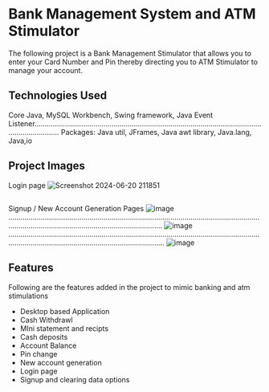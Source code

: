 # Bank Management System and ATM Stimulator

The following project is a Bank Management Stimulator that allows you to enter your Card Number and Pin thereby directing you to ATM Stimulator to manage your account.

## Technologies Used
Core Java, MySQL Workbench, Swing framework, Java Event Listener.........................................................................................................................................
 Packages: 
Java util, JFrames, Java awt library, Java.lang, Java,io

## Project Images
Login page 
![Screenshot 2024-06-20 211851](https://github.com/Janhvi-20/Banking-Management-System/assets/141251965/ae7c9ffc-610d-41fe-a13f-84ed4df7f3a0)
##
Signup / New Account Generation Pages
![image](https://github.com/Janhvi-20/Banking-Management-System/assets/141251965/f05a764d-d1b4-452c-ab0a-bdc2a210e7cc)
........................................................................................................................................................................................................
![image](https://github.com/Janhvi-20/Banking-Management-System/assets/141251965/6b648f94-30c4-4ab2-9e6f-da49d24c3788)
.........................................................................................................................................................................................................
![image](https://github.com/Janhvi-20/Banking-Management-System/assets/141251965/410773e4-f0b0-47d1-8010-059db789ed42)

## Features

Following are the features added in the project to mimic banking and atm stimulations
- Desktop based Application
- Cash Withdrawl
- MIni statement and recipts
- Cash deposits
- Account Balance
- Pin change
- New account generation 
- Login page
- Signup and clearing data options
